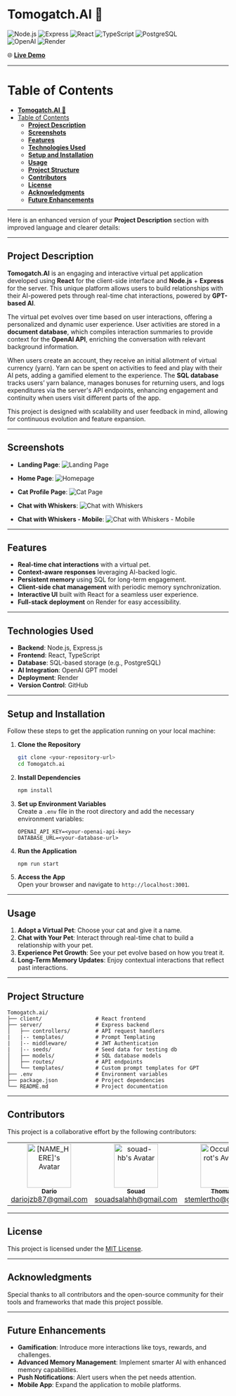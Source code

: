 # **Tomogatch.AI** 🐾

![Node.js](https://img.shields.io/badge/Node.js-339933?style=for-the-badge&logo=nodedotjs&logoColor=white)
![Express](https://img.shields.io/badge/Express.js-000000?style=for-the-badge&logo=express&logoColor=white)
![React](https://img.shields.io/badge/React-61DAFB?style=for-the-badge&logo=react&logoColor=black)
![TypeScript](https://img.shields.io/badge/TypeScript-007ACC?style=for-the-badge&logo=typescript&logoColor=white)
![PostgreSQL](https://img.shields.io/badge/PostgreSQL-336791?style=for-the-badge&logo=postgresql&logoColor=white)  
![OpenAI](https://img.shields.io/badge/OpenAI-412991?style=for-the-badge&logo=openai&logoColor=white)
![Render](https://img.shields.io/badge/Render-00979D?style=for-the-badge&logo=render&logoColor=white)

🌐 **[Live Demo](https://tomogatch-ai.onrender.com/)**

---

# Table of Contents

- [**Tomogatch.AI** 🐾](#tomogatchai-)
- [Table of Contents](#table-of-contents)
  - [**Project Description**](#project-description)
  - [**Screenshots**](#screenshots)
  - [**Features**](#features)
  - [**Technologies Used**](#technologies-used)
  - [**Setup and Installation**](#setup-and-installation)
  - [**Usage**](#usage)
  - [**Project Structure**](#project-structure)
  - [**Contributors**](#contributors)
  - [**License**](#license)
  - [**Acknowledgments**](#acknowledgments)
  - [**Future Enhancements**](#future-enhancements)

---

Here is an enhanced version of your **Project Description** section with improved language and clearer details:

---

## **Project Description**

**Tomogatch.AI** is an engaging and interactive virtual pet application developed using **React** for the client-side interface and **Node.js** + **Express** for the server. This unique platform allows users to build relationships with their AI-powered pets through real-time chat interactions, powered by **GPT-based AI**.

The virtual pet evolves over time based on user interactions, offering a personalized and dynamic user experience. User activities are stored in a **document database**, which compiles interaction summaries to provide context for the **OpenAI API**, enriching the conversation with relevant background information.

When users create an account, they receive an initial allotment of virtual currency (yarn). Yarn can be spent on activities to feed and play with their AI pets, adding a gamified element to the experience. The **SQL database** tracks users’ yarn balance, manages bonuses for returning users, and logs expenditures via the server's API endpoints, enhancing engagement and continuity when users visit different parts of the app.

This project is designed with scalability and user feedback in mind, allowing for continuous evolution and feature expansion.

---

## **Screenshots**

- **Landing Page**:
  ![Landing Page](./documentation/assets/landingpage-01.png)

- **Home Page**:
  ![Homepage](./documentation/assets/homepage-01.png)

- **Cat Profile Page**:
  ![Cat Page](./documentation/assets/catpage-01.png)

- **Chat with Whiskers**:
  ![Chat with Whiskers](./documentation/assets/chat-with-whiskers-01.png)

- **Chat with Whiskers - Mobile**:
  ![Chat with Whiskers - Mobile](./documentation/assets/chat-with-whiskers-02.png)

---

## **Features**

- **Real-time chat interactions** with a virtual pet.
- **Context-aware responses** leveraging AI-backed logic.
- **Persistent memory** using SQL for long-term engagement.
- **Client-side chat management** with periodic memory synchronization.
- **Interactive UI** built with React for a seamless user experience.
- **Full-stack deployment** on Render for easy accessibility.

---

## **Technologies Used**

- **Backend**: Node.js, Express.js
- **Frontend**: React, TypeScript
- **Database**: SQL-based storage (e.g., PostgreSQL)
- **AI Integration**: OpenAI GPT model
- **Deployment**: Render
- **Version Control**: GitHub

---

## **Setup and Installation**

Follow these steps to get the application running on your local machine:

1. **Clone the Repository**

   ```bash
   git clone <your-repository-url>
   cd Tomogatch.ai
   ```

2. **Install Dependencies**

   ```bash
   npm install
   ```

3. **Set up Environment Variables**  
   Create a `.env` file in the root directory and add the necessary environment variables:

   ```
   OPENAI_API_KEY=<your-openai-api-key>
   DATABASE_URL=<your-database-url>
   ```

4. **Run the Application**

   ```bash
   npm run start
   ```

5. **Access the App**  
   Open your browser and navigate to `http://localhost:3001`.

---

## **Usage**

1. **Adopt a Virtual Pet**: Choose your cat and give it a name.
2. **Chat with Your Pet**: Interact through real-time chat to build a relationship with your pet.
3. **Experience Pet Growth**: See your pet evolve based on how you treat it.
4. **Long-Term Memory Updates**: Enjoy contextual interactions that reflect past interactions.

---

## **Project Structure**

```
Tomogatch.ai/
├── client/                 # React frontend
├── server/                 # Express backend
│   ├── controllers/        # API request handlers
|   |-- templates/          # Prompt Templating
|   |-- middleware/         # JWT Authentication
|   |-- seeds/              # Seed data for testing db
│   ├── models/             # SQL database models
│   ├── routes/             # API endpoints
│   └── templates/          # Custom prompt templates for GPT
├── .env                    # Environment variables
├── package.json            # Project dependencies
└── README.md               # Project documentation
```

---

## **Contributors**

This project is a collaborative effort by the following contributors:

<table>
  <tr>
    <td align="center">
      <a href="https://github.com/DarioJZB">
        <img src="https://github.com/DarioJZB.png?size=100" width="100px;" alt="[NAME_HERE]'s Avatar"/>
        <br />
        <sub><b>Dario</b></sub>
      </a>
      <br />
      <a href="mailto:dariojab87@gmail.com">dariojzb87@gmail.com</a>
    </td>
    <td align="center">
      <a href="https://github.com/souad-hb">
        <img src="https://github.com/souad-hb.png?size=100" width="100px;" alt="souad-hb's Avatar"/>
        <br />
        <sub><b>Souad</b></sub>
      </a>
      <br />
      <a href="mailto:souadsalahh@gmail.com">souadsalahh@gmail.com</a>
    </td>
    <td align="center">
      <a href="https://github.com/OccultParrot">
        <img src="https://github.com/OccultParrot.png?size=100" width="100px;" alt="OccultParrot's Avatar"/>
        <br />
        <sub><b>Thomas</b></sub>
      </a>
      <br />
      <a href="mailto:stemlertho@gmail.com">stemlertho@gmail.com</a>
    </td>
    <td align="center">
      <a href="https://github.com/savevsgames">
        <img src="https://github.com/savevsgames.png?size=100" width="100px;" alt="savevsgames's Avatar"/>
        <br />
        <sub><b>Greg</b></sub>
      </a>
      <br />
      <a href="mailto:gregcbarker@gmail.com">gregcbarker@gmail.com</a>
    </td>
  </tr>
</table>

---

## **License**

This project is licensed under the [MIT License](https://opensource.org/licenses/MIT).

---

## **Acknowledgments**

Special thanks to all contributors and the open-source community for their tools and frameworks that made this project possible.

---

## **Future Enhancements**

- **Gamification**: Introduce more interactions like toys, rewards, and challenges.
- **Advanced Memory Management**: Implement smarter AI with enhanced memory capabilities.
- **Push Notifications**: Alert users when the pet needs attention.
- **Mobile App**: Expand the application to mobile platforms.
